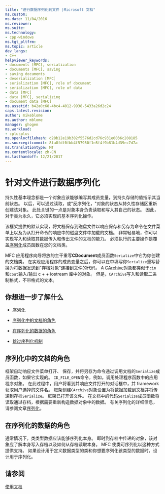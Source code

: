 ```yaml
---
title: "进行数据序列化到文件 |Microsoft 文档"
ms.custom: 
ms.date: 11/04/2016
ms.reviewer: 
ms.suite: 
ms.technology:
- cpp-windows
ms.tgt_pltfrm: 
ms.topic: article
dev_langs:
- C++
helpviewer_keywords:
- documents [MFC], serialization
- documents [MFC], saving
- saving documents
- deserialization [MFC]
- serialization [MFC], role of document
- serialization [MFC], role of data
- data [MFC]
- data [MFC], serializing
- document data [MFC]
ms.assetid: b42a0c68-4bc4-4012-9938-5433a26d2c24
caps.latest.revision: 
author: mikeblome
ms.author: mblome
manager: ghogen
ms.workload:
- cplusplus
ms.openlocfilehash: d28b12e19b302f5576d2cd76c931e0036c208185
ms.sourcegitcommit: 8fa8fdf0fbb4f57950f1e8f4f9b81b4d39ec7d7a
ms.translationtype: MT
ms.contentlocale: zh-CN
ms.lasthandoff: 12/21/2017
---
```

# <a name="serializing-data-to-and-from-files"></a>针对文件进行数据序列化
持久性基本理念都是一个对象应该能够编写其成员变量，到持久存储的值指示其当前状态。 以后，可以通过读取，或"反序列化，"对象的状态从持久性存储区重新创建该对象。 此处关键的一点是对象本身负责读取和写入其自己的状态。 因此，对于类为永久，它必须实现的基本序列化操作。  
  
 该框架提供的默认实现，将文档保存到磁盘文件以响应保存和另存为命令在文件菜单上以及为从打开命令的响应中的磁盘文件中加载的文档。 非常轻易地，你可以实现写入和读取其数据传入和传出文件的文档的能力。 必须执行的主要操作是覆盖[序列化](../mfc/reference/cobject-class.md#serialize)成员函数在您的文档类。  
  
 MFC 应用程序向导将放的主干重写**CDocument**成员函数`Serialize`中它为你创建的文档类。 在实现应用程序的成员变量之后，你可以在中填写你`Serialize`重写替换为将数据发送到"存档对象"连接到文件的代码。 A [CArchive](../mfc/reference/carchive-class.md)对象都类似于`cin`和`cout`输入/输出 c + + iostream 库中的对象。 但是，`CArchive`写入和读取二进制格式，不带格式的文本。  
  
## <a name="what-do-you-want-to-know-more-about"></a>你想进一步了解什么  
  
-   [序列化](../mfc/serialization-in-mfc.md)  
  
-   [序列化中的文档的角色](#_core_the_document.92.s_role_in_serialization)  
  
-   [在序列化的数据的角色](#_core_the_data.92.s_role_in_serialization)  
  
-   [跳过序列化机制](../mfc/bypassing-the-serialization-mechanism.md)  
  
##  <a name="_core_the_document.92.s_role_in_serialization"></a>序列化中的文档的角色  
 框架自动响应文件菜单打开、 保存，并将另存为命令通过调用文档的`Serialize`成员函数，如果它实现的。 `ID_FILE_OPEN`命令，例如，调用处理程序函数中的应用程序对象。 在此过程中，用户将看到并响应文件打开的对话框中，并 framework 获取用户选择的文件名。 框架创建`CArchive`对象设置为将数据加载到文档并将传递到存档`Serialize`。 框架已打开该文件。 在文档中的代码`Serialize`成员函数将读取通过存档，根据需要重新构造数据对象中的数据。 有关序列化的详细信息，请参阅文章[序列化](../mfc/serialization-in-mfc.md)。  
  
##  <a name="_core_the_data.92.s_role_in_serialization"></a>在序列化的数据的角色  
 通常情况下，类类型数据应该能够序列化本身。 即时到存档中传递的对象，该对象应了解本身写入存档以及如何从存档读取本身。 MFC 使类可序列化以这种方式提供支持。 如果设计用于定义数据类型的类和你想要序列化该类型的数据时，设计用于序列化。  
  
## <a name="see-also"></a>请参阅  
 [使用文档](../mfc/using-documents.md)

